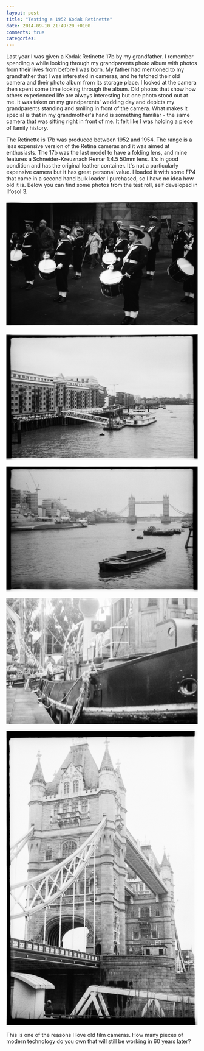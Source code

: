 ```yaml
---
layout: post
title: "Testing a 1952 Kodak Retinette"
date: 2014-09-10 21:49:20 +0100
comments: true
categories: 
---
```


Last year I was given a Kodak Retinette 17b by my grandfather. I remember
spending a while looking through my grandparents photo album with photos from
their lives from before I was born. My father had mentioned to my grandfather
that I was interested in cameras, and he fetched their old camera and their
photo album from its storage place. I looked at the camera then spent some time
looking through the album. Old photos that show how others experienced life are
always interesting but one photo stood out at me. It was taken on my
grandparents' wedding day and depicts my grandparents standing and smiling in
front of the camera. What makes it special is that in my grandmother's hand is
something familiar - the same camera that was sitting right in front of me. It
felt like I was holding a piece of family history.

The Retinette is 17b was produced between 1952 and 1954. The range is a less
expensive version of the Retina cameras and it was aimed at enthusiasts. The
17b was the last model to have a folding lens, and mine features a
Schneider-Kreuznach Remar 1:4.5 50mm lens. It's in good condition and has the
original leather container. It's not a particularly expensive camera but it has
great personal value. I loaded it with some FP4 that came in a second hand bulk
loader I purchased, so I have no idea how old it is. Below you can find some
photos from the test roll, self developed in Ilfosol 3.

![Marching band at the Thames Festival](/images/2014/09/10-kodak-retinette/IMG_20130927_0010.jpg)

![Art exhibition on the Thames](/images/2014/09/10-kodak-retinette/IMG_20130927_0011.jpg)

![Tower Bridge](/images/2014/09/10-kodak-retinette/IMG_20130927_0012.jpg)

![Dover tug from St. Katherine's Docks](/images/2014/09/10-kodak-retinette/IMG_20130927_0003.jpg)

![Required tools](/images/2014/09/10-kodak-retinette/IMG_20130927_0008.jpg)

This is one of the reasons I love old film cameras. How many pieces of modern
technology do you own that will still be working in 60 years later?
